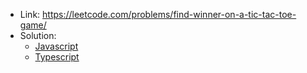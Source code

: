 - Link: https://leetcode.com/problems/find-winner-on-a-tic-tac-toe-game/
- Solution:
  - [Javascript](index.js)
  - [Typescript](index.ts)